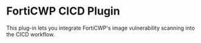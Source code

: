 # FortiCWP CICD Plugin
This plug-in lets you integrate FortiCWP's image vulnerability scanning into the CICD workflow.

